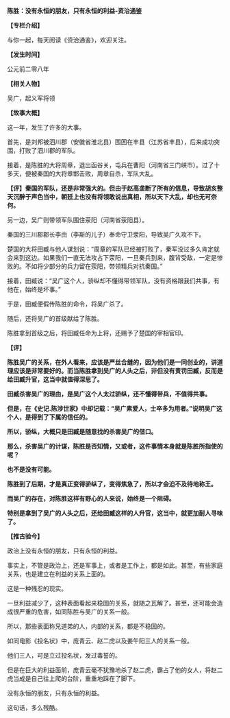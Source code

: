 **陈胜：没有永恒的朋友，只有永恒的利益-资治通鉴**

**【专栏介绍】**

与你一起，每天阅读《资治通鉴》，欢迎关注。

**【发生时间】**

公元前二零八年

**【相关人物】**

吴广，起义军将领

**【故事大概】**

这一年，发生了许多的大事。

首先，是刘邦被泗川郡（安徽省淮北县）围困在丰县（江苏省丰县），后来成功突围，打败了泗川郡的军队。

接着，是陈胜的大将周章，退出函谷关，屯兵在曹阳（河南省三门峡市）。过了十多天，便被秦国的大将章邯击败，周章自杀，军队大乱。

**【评】秦国的军队，还是非常强大的。但由于赵高垄断了所有的信息，导致胡亥整天沉醉于声色当中，朝廷上也没有将领敢说出真相，所以天下大乱，却也无可奈何。**

另一边，吴广则带领军队围住荥阳（河南省荥阳县）。

秦国的三川郡郡长李由（李斯的儿子）奉命守卫荥阳，导致吴广久攻不下。

楚国的大将田臧与他人谋划说：“周章的军队已经被打败了，秦军没过多久肯定就会来到这边。如果我们一直无法攻占下荥阳，一旦秦兵到来，腹背受敌，一定是惨败的。不如将少部分的兵力留在荥阳，带领精兵对抗秦国。”

接着，田臧说：“吴广这个人，骄纵却不懂得带领军队，没有资格跟我们共事，有他在，始终是坏事。”

于是，田臧便假传陈胜的命令，将吴广杀了。

随后，还将吴广的首级献给了陈胜。

陈胜拿到首级之后，将田臧任命为上将，还赐予了楚国的宰相官印。

**【评】**

**陈胜吴广的关系，在外人看来，应该是严丝合缝的，因为他们是一同创业的，讲道理应该是非常要好的。而当陈胜拿到吴广的人头之后，非但没有责罚田臧，反而是给田臧升官，这当中就值得深思了。**

**田臧杀害吴广的理由，是吴广这个人太过骄纵，还不懂得带兵，不值得共事。**

**但是，在《史记.陈涉世家》中却记载：“吴广素爱人，士卒多为用者。”说明吴广这个人，是得到了下属的信任的。**

**所以，骄纵，大概只是田臧是随意找的杀害吴广的借口。**

**那么，杀害吴广的计谋，陈胜是否知情，又或者，这件事情本身就是陈胜所指使的呢？**

**也不是没有可能。**

**陈胜到了后期，才是真正变得骄纵了，变得焦急了，所以才会迫不及待地称王。**

**而吴广的存在，对陈胜这样有野心的人来说，始终是一个阻碍。**

**特别是拿到了吴广的人头之后，还给田臧这样的人升官，这当中，就更加耐人寻味了。**

**【推古验今】**

政治上没有永恒的朋友，只有永恒的利益。

事实上，不管是政治上，还是军事上，或者是工作上，都是如此。甚至，有些家庭关系，也是建立在利益的关系上面的。

这是一种残忍的现实。

一旦利益减少了，这种表面看起来稳固的关系，就随之瓦解了。甚至，还可能会造成很严重的危害，如同陈胜与吴广的关系一般。

所以，那些表面称兄道弟的人，内部的关系，都是不稳固的。

如同电影《投名状》中，庞青云、赵二虎以及姜午阳三人的关系一般。

他们三人，可是立过投名状，发过毒誓的。

但是在巨大的利益面前，庞青云毫不犹豫地杀了赵二虎，霸占了他的女人，将赵二虎当成是自己往上爬的台阶，重重地踩在了脚下。

没有永恒的朋友，只有永恒的利益。

这句话，多么残酷。